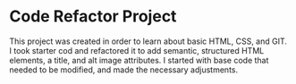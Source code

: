 # Code Refactor Project
This project was created in order to learn about basic HTML, CSS, and GIT. I took starter cod and refactored it to add semantic, structured HTML elements, a title, and alt image attributes. I started with base code that needed to be modified, and made the necessary adjustments.